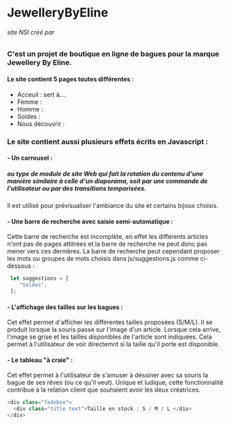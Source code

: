 # JewelleryByEline
###### site NSI créé par 
### C'est un projet de boutique en ligne de bagues pour la marque Jewellery By Eline. 
#### Le site contient 5 pages toutes différentes :
- Acceuil :
sert à....
- Femme :
- Homme : 
- Soldes :
- Nous découvrir :

### Le site contient aussi plusieurs effets écrits en Javascript :
#### - Un carrousel :
##### ou type de module de site Web qui fait la rotation du contenu d'une manière similaire à celle d'un diaporama, soit par une commande de l'utilisateur ou par des transitions temporisées.
Il est utilisé pour prévisualiser l'ambiance du site et certains bijoux choisis.

#### - Une barre de recherche avec saisie semi-automatique :
Cette barre de recherche est incomplète, en effet les différents articles n'ont pas de pages attitrées et la barre de recherche ne peut donc pas mener vers ces dernières. La barre de recherche peut cependant proposer les mots ou groupes de mots choisis dans js/suggestions.js comme ci-dessous :

```js
 let suggestions = [
    "Soldes",
 ];
```

#### - L'affichage des tailles sur les bagues :
Cet effet permet d'afficher les différentes tailles proposées (S/M/L). Il se produit lorsque la souris passe sur l'image d'un article. Lorsque cela arrive, l'image se grise et les tailles disponibles de l'article sont indiquées. Cela permet à l'utilisateur de voir directemnt si la taille qu'il porte est disponible.

#### - Le tableau "à craie" :
Cet effet permet à l'utilisateur de s'amuser à déssiner avec sa souris la bague de ses rêves (ou ce qu'il veut). Unique et ludique, cette fonctionnalité contribue à la relation client que souhaient avoir les deux créatrices. 

```js
<div class="fadebox">
  <div class="title text">Taille en stock : S / M / L </div>
</div>
```
